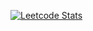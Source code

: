 [![Leetcode Stats](https://leetcard.jacoblin.cool/Slava_Buchnev?ext=contest)](https://leetcode.com/Slava_Buchnev)

